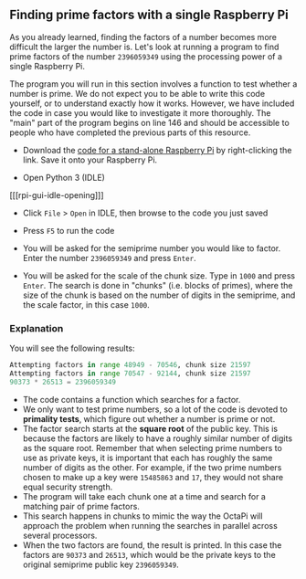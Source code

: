 ## Finding prime factors with a single Raspberry Pi

As you already learned, finding the factors of a number becomes more difficult the larger the number is. Let's look at running a program to find prime factors of the number `2396059349` using the processing power of a single Raspberry Pi.

The program you will run in this section involves a function to test whether a number is prime. We do not expect you to be able to write this code yourself, or to understand exactly how it works. However, we have included the code in case you would like to investigate it more thoroughly. The "main" part of the program begins on line 146 and should be accessible to people who have completed the previous parts of this resource. 

- Download the [code for a stand-alone Raspberry Pi](resources/factor_standalone.py) by right-clicking the link. Save it onto your Raspberry Pi.

- Open Python 3 (IDLE)

[[[rpi-gui-idle-opening]]]

- Click `File` > `Open` in IDLE, then browse to the code you just saved

- Press `F5` to run the code

- You will be asked for the semiprime number you would like to factor. Enter the number `2396059349` and press `Enter`.

- You will be asked for the scale of the chunk size. Type in `1000` and press `Enter`. The search is done in "chunks" (i.e. blocks of primes), where the size of the chunk is based on the number of digits in the semiprime, and the scale factor, in this case `1000`.

### Explanation
You will see the following results:

```python
Attempting factors in range 48949 - 70546, chunk size 21597
Attempting factors in range 70547 - 92144, chunk size 21597
90373 * 26513 = 2396059349
```

- The code contains a function which searches for a factor.
- We only want to test prime numbers, so a lot of the code is devoted to **primality tests**, which figure out whether a number is prime or not.
 - The factor search starts at the **square root** of the public key. This is because the factors are likely to have a roughly similar number of digits as the square root. Remember that when selecting prime numbers to use as private keys, it is important that each has roughly the same number of digits as the other. For example, if the two prime numbers chosen to make up a key were `15485863` and `17`, they would not share equal security strength.
- The program will take each chunk one at a time and search for a matching pair of prime factors.
- This search happens in chunks to mimic the way the OctaPi will approach the problem when running the searches in parallel across several processors.
- When the two factors are found, the result is printed. In this case the factors are `90373` and `26513`, which would be the private keys to the original semiprime public key `2396059349`.
